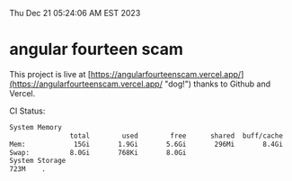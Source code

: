 Thu Dec 21 05:24:06 AM EST 2023

# angular fourteen scam


This project is live at [https://angularfourteenscam.vercel.app/](https://angularfourteenscam.vercel.app/ "dog!") thanks to Github and Vercel.

CI Status: 

```bash
System Memory
               total        used        free      shared  buff/cache   available
Mem:            15Gi       1.9Gi       5.6Gi       296Mi       8.4Gi        13Gi
Swap:          8.0Gi       768Ki       8.0Gi
System Storage
723M	.
```
```bash
